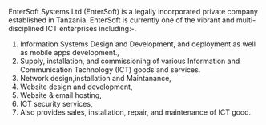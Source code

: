 EnterSoft Systems Ltd (EnterSoft) is a legally incorporated private company established in Tanzania. EnterSoft is currently one of the vibrant and multi-disciplined ICT enterprises including:-. 
1. Information Systems Design and Development, and deployment as well as mobile apps development.,
2. Supply, installation, and commissioning of various Information and Communication Technology (ICT) goods and services.
3. Network design,installation and Maintanance,
4. Website design and development,
5. Website & email hosting,
6. ICT security services,
7.  Also provides sales, installation, repair, and maintenance of ICT good.
